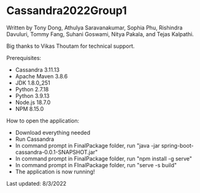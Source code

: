 # Cassandra2022Group1

Written by Tony Dong, Athulya Saravanakumar, Sophia Phu,
Rishindra Davuluri, Tommy Fang, Suhani Goswami,
Nitya Pakala, and Tejas Kalpathi.

Big thanks to Vikas Thoutam for technical support.

Prerequisites:
* Cassandra 3.11.13
* Apache Maven 3.8.6
* JDK 1.8.0_251
* Python 2.7.18
* Python 3.9.13
* Node.js 18.7.0
* NPM 8.15.0

How to open the application:
* Download everything needed
* Run Cassandra
* In command prompt in FinalPackage folder, run "java -jar spring-boot-cassandra-0.0.1-SNAPSHOT.jar"
* In command prompt in FinalPackage folder, run "npm install -g serve"
* In command prompt in FInalPackage folder, run "serve -s build"
* The application is now running!

Last updated: 8/3/2022
